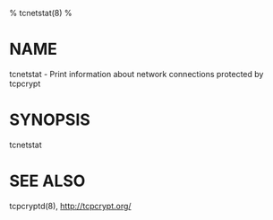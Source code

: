 % tcnetstat(8)
% 

# NAME

tcnetstat - Print information about network connections protected by tcpcrypt

# SYNOPSIS

tcnetstat

# SEE ALSO

tcpcryptd(8), http://tcpcrypt.org/

